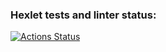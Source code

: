 ### Hexlet tests and linter status:
[![Actions Status](https://github.com/qqUber/devops-for-programmers-project-77/actions/workflows/hexlet-check.yml/badge.svg)](https://github.com/qqUber/devops-for-programmers-project-77/actions)